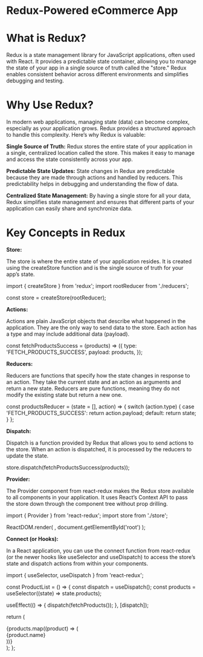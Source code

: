 # Redux-Powered eCommerce App

# What is Redux?
Redux is a state management library for JavaScript applications, often used with React. It provides a predictable state container, allowing you to manage the state of your app in a single source of truth called the "store." Redux enables consistent behavior across different environments and simplifies debugging and testing.

# Why Use Redux?
In modern web applications, managing state (data) can become complex, especially as your application grows. Redux provides a structured approach to handle this complexity. Here’s why Redux is valuable:

**Single Source of Truth:** Redux stores the entire state of your application in a single, centralized location called the store. This makes it easy to manage and access the state consistently across your app.

**Predictable State Updates:** State changes in Redux are predictable because they are made through actions and handled by reducers. This predictability helps in debugging and understanding the flow of data.

**Centralized State Management:** By having a single store for all your data, Redux simplifies state management and ensures that different parts of your application can easily share and synchronize data.

# Key Concepts in Redux

**Store:**

The store is where the entire state of your application resides. It is created using the createStore function and is the single source of truth for your app’s state.

import { createStore } from 'redux';
import rootReducer from './reducers';

const store = createStore(rootReducer);


**Actions:**


Actions are plain JavaScript objects that describe what happened in the application. They are the only way to send data to the store. Each action has a type and may include additional data (payload).

const fetchProductsSuccess = (products) => ({
  type: 'FETCH_PRODUCTS_SUCCESS',
  payload: products,
});


**Reducers:**

Reducers are functions that specify how the state changes in response to an action. They take the current state and an action as arguments and return a new state. Reducers are pure functions, meaning they do not modify the existing state but return a new one.

const productsReducer = (state = [], action) => {
  switch (action.type) {
    case 'FETCH_PRODUCTS_SUCCESS':
      return action.payload;
    default:
      return state;
  }
};


**Dispatch:**


Dispatch is a function provided by Redux that allows you to send actions to the store. When an action is dispatched, it is processed by the reducers to update the state.


store.dispatch(fetchProductsSuccess(products));


**Provider:**


The Provider component from react-redux makes the Redux store available to all components in your application. It uses React’s Context API to pass the store down through the component tree without prop drilling.

import { Provider } from 'react-redux';
import store from './store';

ReactDOM.render(
  <Provider store={store}>
    <App />
  </Provider>,
  document.getElementById('root')
);


**Connect (or Hooks):**


In a React application, you can use the connect function from react-redux (or the newer hooks like useSelector and useDispatch) to access the store’s state and dispatch actions from within your components.

import { useSelector, useDispatch } from 'react-redux';

const ProductList = () => {
  const dispatch = useDispatch();
  const products = useSelector((state) => state.products);

  useEffect(() => {
    dispatch(fetchProducts());
  }, [dispatch]);

  return (
    <div>
      {products.map((product) => (
        <div key={product.id}>{product.name}</div>
      ))}
    </div>
  );
};






